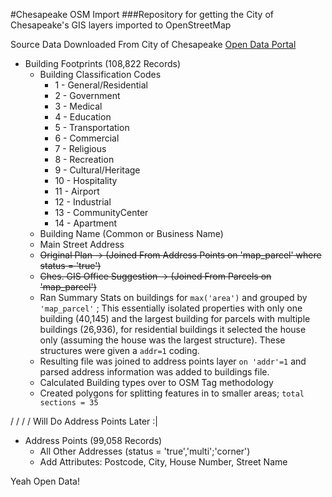 #Chesapeake OSM Import
###Repository for getting the City of Chesapeake's GIS layers imported to OpenStreetMap  

Source Data Downloaded From City of Chesapeake [Open Data Portal](http://public.chesva.opendata.arcgis.com/)

* Building Footprints (108,822 Records)
  * Building Classification Codes
    * 1 - General/Residential
    * 2 - Government
    * 3 - Medical
    * 4 - Education
    * 5 - Transportation
    * 6 - Commercial
    * 7 - Religious
    * 8 - Recreation
    * 9 - Cultural/Heritage
    * 10 - Hospitality
    * 11 - Airport
    * 12 - Industrial
    * 13 - CommunityCenter
    * 14 - Apartment
  * Building Name (Common or Business Name)
  * Main Street Address
   * ~~Original Plan -> (Joined From Address Points on 'map_parcel' where status = 'true')~~
   * ~~Ches. GIS Office Suggestion -> (Joined From Parcels on 'map_parcel')~~
   * Ran Summary Stats on buildings for `max('area')` and grouped by `'map_parcel'` ; This essentially isolated properties with only one building (40,145) and the largest building for parcels with multiple buildings (26,936), for residential buildings it selected the house only (assuming the house was the largest structure). These structures were given a `addr=1` coding.
   * Resulting file was joined to address points layer `on 'addr'=1` and parsed address information was added to buildings file.
   * Calculated Building types over to OSM Tag methodology
   * Created polygons for splitting features in to smaller areas; `total sections = 35`


\/ \/ \/ \/ Will Do Address Points Later :|
* Address Points (99,058 Records)
  * All Other Addresses (status = 'true','multi';'corner')
  * Add Attributes: Postcode, City, House Number, Street Name

Yeah Open Data!

